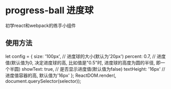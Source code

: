 # progress-ball 进度球
初学react和webpack的练手小组件
## 使用方法
  let config = {
    size: '100px',      // 进度球的大小(默认为'20px')
    percent: 0.7,       // 进度值(默认值为0, 决定进度球的高, 比如值是"0.5"时, 进度球的高度为圆的半径, 即一个半圆)
    showText: true,     // 是否显示进度值(默认值为false)
    textHeight: '16px'  // 进度值容器的高, 默认值为'16px'
  };
  ReactDOM.render(<ProgressBall config={config} />, document.querySelector(selector));
